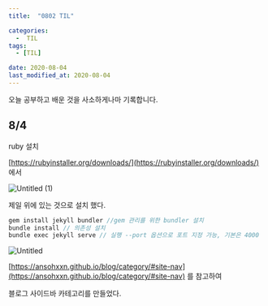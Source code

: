 ```yaml
---
title:  "0802 TIL" 

categories:
  -  TIL
tags:
  - [TIL]

date: 2020-08-04
last_modified_at: 2020-08-04
---
```


오늘 공부하고 배운 것을 사소하게나마 기록합니다. 

## 8/4 
ruby 설치

[https://rubyinstaller.org/downloads/](https://rubyinstaller.org/downloads/) 에서 

![Untitled (1)](https://user-images.githubusercontent.com/86303312/182876682-71dd2266-68eb-4a28-bd63-01300403f4ac.png)

제일 위에 있는 것으로 설치 했다. 

```jsx
gem install jekyll bundler //gem 관리를 위한 bundler 설치
bundle install // 의존성 설치
bundle exec jekyll serve // 실행 --port 옵션으로 포트 지정 가능, 기본은 4000
```

![Untitled](https://user-images.githubusercontent.com/86303312/182876550-9ac97251-5ded-4111-872a-2c0185de9d4b.png)

[https://ansohxxn.github.io/blog/category/#site-nav](https://ansohxxn.github.io/blog/category/#site-nav) 를 참고하여

블로그 사이드바 카테고리를 만들었다.